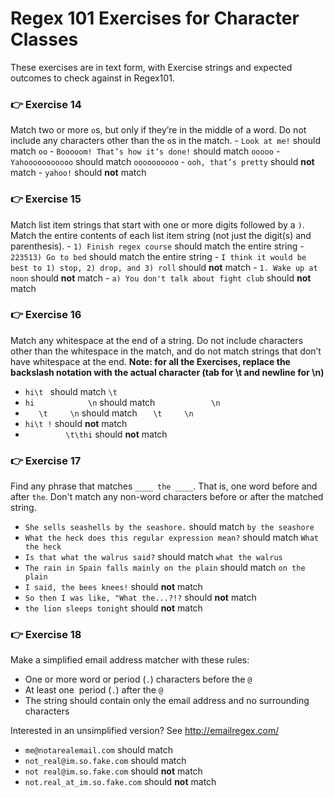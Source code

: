 # Regex 101 Exercises for Character Classes

These exercises are in text form, with Exercise strings and expected outcomes to check against in Regex101. 

###
### 👉 Exercise 14
Match two or more `o`s, but only if they’re in the middle of a word. Do not include any characters other than the `o`s in the match.
    - `Look at me!` should match `oo`
    - `Booooom! That’s how it’s done!` should match `ooooo`
    - `Yahooooooooooo` should match `oooooooooo`
    - `ooh, that’s pretty` should **not** match
    - `yahoo!` should **not** match
###
### 👉 Exercise 15
Match list item strings that start with one or more digits followed by a `)`. Match the entire contents of each list item string (not just the digit(s) and parenthesis).
    - `1) Finish regex course` should match the entire string
    - `223513) Go to bed` should match the entire string
    - `I think it would be best to 1) stop, 2) drop, and 3) roll` should **not** match
    - `1. Wake up at noon` should **not** match
    - `a) You don't talk about fight club` should **not** match
###
### 👉 Exercise 16
Match any whitespace at the end of a string. Do not include characters other than the whitespace in the match, and do not match strings that don’t have whitespace at the end.
  **Note: for all the Exercises, replace the backslash notation with the actual character (tab for \t and newline for \n)**
  - `hi\t ` should match `\t `
  - `hi            \n` should match `            \n`
  - `   \t     \n` should match `   \t     \n`
  - `hi\t !` should **not** match
  - `         \t\thi` should **not** match
###
### 👉 Exercise 17
Find any phrase that matches `____ the ____`. That is, one word before and after `the`. Don't match any non-word characters before or after the matched string.
  - `She sells seashells by the seashore.` should match `by the seashore`
  - `What the heck does this regular expression mean?` should match `What the heck`
  - `Is that what the walrus said?` should match `what the walrus`
  - `The rain in Spain falls mainly on the plain` should match `on the plain`
  - `I said, the bees knees!` should **not** match
  - `So then I was like, "What the...?!?` should **not** match
  - `the lion sleeps tonight` should **not** match
###
### 👉 Exercise 18
Make a simplified email address matcher with these rules:
- One or more word or period (`.`) characters before the `@`
- At least one  period (`.`) after the `@`
- The string should contain only the email address and no surrounding characters

Interested in an unsimplified version? See http://emailregex.com/
  - `me@notarealemail.com` should match
  - `not_real@im.so.fake.com` should match
  - `not real@im.so.fake.com` should **not** match
  - `not.real_at_im.so.fake.com` should **not** match